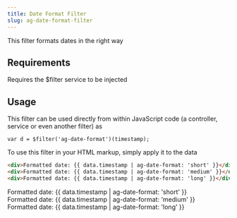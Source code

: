 ```yaml
---
title: Date Format Filter
slug: ag-date-format-filter
---
```


This filter formats dates in the right way

## Requirements
Requires the $filter service to be injected

## Usage
This filter can be used directly from within JavaScript code (a controller, service or even another filter) as 
```JS
var d = $filter('ag-date-format')(timestamp);
```

To use this filter in your HTML markup, simply apply it to the data

```HTML
<div>Formatted date: {{ data.timestamp | ag-date-format: 'short' }}</div>
<div>Formatted date: {{ data.timestamp | ag-date-format: 'medium' }}</div>
<div>Formatted date: {{ data.timestamp | ag-date-format: 'long' }}</div>
```

<div>Formatted date: {{ data.timestamp | ag-date-format: 'short' }}</div>
<div>Formatted date: {{ data.timestamp | ag-date-format: 'medium' }}</div>
<div>Formatted date: {{ data.timestamp | ag-date-format: 'long' }}</div>

